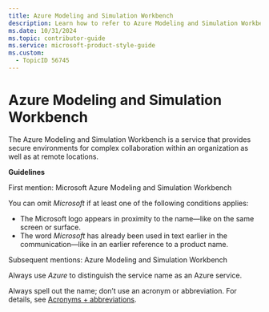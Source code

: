 ```yaml
---
title: Azure Modeling and Simulation Workbench
description: Learn how to refer to Azure Modeling and Simulation Workbench in your content.
ms.date: 10/31/2024
ms.topic: contributor-guide
ms.service: microsoft-product-style-guide
ms.custom:
  - TopicID 56745
---
```



# Azure Modeling and Simulation Workbench

The Azure Modeling and Simulation Workbench is a service that provides secure environments for complex collaboration within an organization as well as at remote locations.  

**Guidelines**  

First mention: Microsoft Azure Modeling and Simulation Workbench  

You can omit *Microsoft* if at least one of the following conditions applies:  

- The Microsoft logo appears in proximity to the name—like on the same screen or surface.  
- The word *Microsoft* has already been used in text earlier in the communication—like in an earlier reference to a product name.  

Subsequent mentions: Azure Modeling and Simulation Workbench  

Always use *Azure* to distinguish the service name as an Azure service.  

Always spell out the name; don’t use an acronym or abbreviation. For details, see [Acronyms + abbreviations](~\acronyms-and-abbreviations.md).  

  